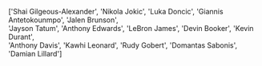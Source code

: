 ['Shai Gilgeous-Alexander',
 'Nikola Jokic',
 'Luka Doncic',
 'Giannis Antetokounmpo',
 'Jalen Brunson', \
 'Jayson Tatum',
 'Anthony Edwards',
 'LeBron James',
 'Devin Booker',
 'Kevin Durant', \
 'Anthony Davis',
 'Kawhi Leonard',
 'Rudy Gobert',
 'Domantas Sabonis',
 'Damian Lillard']
